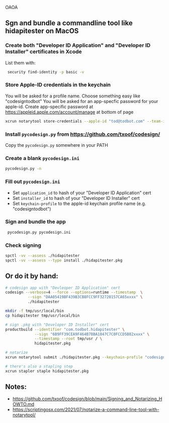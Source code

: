 OAOA

## Sgn and bundle a commandline tool like hidapitester on MacOS

### Create both "Developer ID Application" and "Developer ID Installer" certificates in Xcode

List them with:
```sh
 security find-identity -p basic -v
 ```

### Store Apple-ID credentials in the keychain

You will be asked for a profile name. Choose something easy like "codesigntodbot"
You will be asked for an app-specfic password for your apple-id.
Create app-specific password at https://appleid.apple.com/account/manage at bottom of page

```sh
xcrun notarytool store-credentials --apple-id "tod@todbot.com" --team-id "K3Y8NR25XK"
```

### Install `pycodesign.py` from  https://github.com/txoof/codesign/

Copy the `pycodesign.py` somewhere in your PATH

### Create a blank `pycodesign.ini`

```sh
pycodesign.py -n
```

### Fill out `pycodesign.ini`

- Set `application_id` to hash of your "Developer ID Application" cert
- Set `installer_id` to hash of your "Developer ID Installer" cert
- Set `keychain-profile` to the apple-id keychain profile name (e.g. "codesigntodbot")

### Sign and bundle the app

 ```sh
  pycodesign.py pycodesign.ini
 ```

### Check signing


```sh
spctl -vv --assess ./hidapitester
spctl -vv --assess --type install ./hidapitester.pkg

```


##  Or do it by hand:

```sh
# codesign app with "Devleoper ID Application" cert
codesign --verbose=4 --force --options=runtime --timestamp  \
          --sign "DAA05419BF439B3CB8FCC9FF32720157CA65xxxx" \
          ./hidapitester

mkdir -f tmp/usr/local/bin
cp hidapitester tmp/usr/local/bin

# sign .pkg with "Developer ID Installer" cert
productbuild --identifier "com.todbot.hidapitester" \
             --sign "6B9FF39CEA9F464B78BA1847C7C0FCCD5B82xxxx" \
             --timestamp --root tmp/usr / \
             hidapitester.pkg

# notarize
xcrun notarytool submit ./hidapitester.pkg --keychain-profile "codesigntodbot" --wait

# there's also a stapling step
xcrun stapler staple hidapitester.pkg

```



## Notes:

- https://github.com/txoof/codesign/blob/main/Signing_and_Notarizing_HOWTO.md
- https://scriptingosx.com/2021/07/notarize-a-command-line-tool-with-notarytool/
